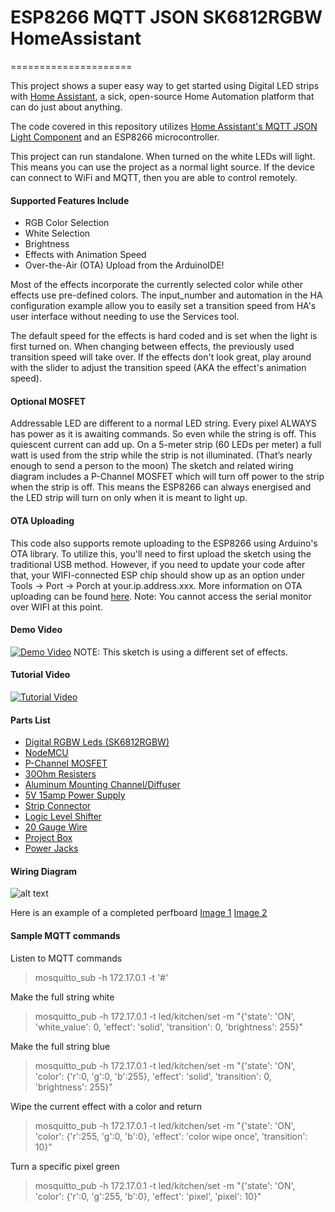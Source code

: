 # ESP8266 MQTT JSON SK6812RGBW HomeAssistant
=====================

This project shows a super easy way to get started using Digital LED strips with [Home Assistant](https://home-assistant.io/), a sick, open-source Home Automation platform that can do just about anything. 

The code covered in this repository utilizes [Home Assistant's MQTT JSON Light Component](https://home-assistant.io/components/light.mqtt_json/) and an ESP8266 microcontroller. 

This project can run standalone. When turned on the white LEDs will light.  This means you can use the project as a normal light source. If the device can connect to WiFi and MQTT, then you are able to control remotely.


#### Supported Features Include
- RGB Color Selection
- White Selection
- Brightness 
- Effects with Animation Speed
- Over-the-Air (OTA) Upload from the ArduinoIDE!

Most of the effects incorporate the currently selected color while other effects use pre-defined colors. The input_number and automation in the HA configuration example allow you to easily set a transition speed from HA's user interface without needing to use the Services tool. 

The default speed for the effects is hard coded and is set when the light is first turned on. When changing between effects, the previously used transition speed will take over. If the effects don't look great, play around with the slider to adjust the transition speed (AKA the effect's animation speed). 

#### Optional MOSFET
Addressable LED are different to a normal LED string. Every pixel ALWAYS has power as it is awaiting commands. So even while the string is off. This quiescent current can add up. On a 5-meter strip (60 LEDs per meter) a full watt is used from the strip while the strip is not illuminated. (That’s nearly enough to send a person to the moon)
The sketch and related wiring diagram includes a P-Channel MOSFET which will turn off power to the strip when the strip is off. This means the ESP8266 can always energised and the LED strip will turn on only when it is meant to light up.


#### OTA Uploading
This code also supports remote uploading to the ESP8266 using Arduino's OTA library. To utilize this, you'll need to first upload the sketch using the traditional USB method. However, if you need to update your code after that, your WIFI-connected ESP chip should show up as an option under Tools -> Port -> Porch at your.ip.address.xxx. More information on OTA uploading can be found [here](http://esp8266.github.io/Arduino/versions/2.0.0/doc/ota_updates/ota_updates.html). Note: You cannot access the serial monitor over WIFI at this point.  


#### Demo Video
[![Demo Video](http://i.imgur.com/cpW2JAX.png)](https://www.youtube.com/watch?v=DQZ4x6Z3678 "Demo - RGB Digital LED Strip controlled using ESP, MQTT, and Home Assistant")
NOTE: This sketch is using a different set of effects.


#### Tutorial Video
[![Tutorial Video](http://i.imgur.com/9UMl8Xo.jpg)](https://www.youtube.com/watch?v=9KI36GTgwuQ "The BEST Digital LED Strip Light Tutorial - DIY, WIFI-Controllable via ESP, MQTT, and Home Assistant")


#### Parts List
- [Digital RGBW Leds (SK6812RGBW)](https://www.adafruit.com/product/2842)
- [NodeMCU](https://www.amazon.com/HiLetgo-Version-NodeMCU-Internet-Development/dp/B010O1G1ES/)
- [P-Channel MOSFET](http://au.element14.com/vishay/sup53p06-20-e3/mosfet-p-to-220/dp/1684102)
- [30Ohm Resisters](http://au.element14.com/multicomp/mccfr0w4j0331a50/carbon-film-resistor-330-ohm-250mw/dp/1128021)
- [Aluminum Mounting Channel/Diffuser](https://www.amazon.com/gp/product/B00PJSUZSK)
- [5V 15amp Power Supply](https://www.amazon.com/gp/product/B01LATMSGS)
- [Strip Connector](https://www.amazon.com/gp/product/B01E902DY2)
- [Logic Level Shifter](http://au.element14.com/texas-instruments/sn74ahct125n/logic-bus-buffer-tri-st-qd-14dip/dp/1749628)
- [20 Gauge Wire](https://www.amazon.com/gp/product/B009VCZ4V8)
- [Project Box](https://www.amazon.com/BUD-Industries-NBF-32016-Plastic-Economy/dp/B005UPANU2)
- [Power Jacks](https://www.amazon.com/E-outstanding-Power-Female-5-5mm-Adapter/dp/B011YKCK5M)


#### Wiring Diagram
![alt text](https://github.com/DotNetDann/ESP8266-MQTT-JSON-SK6812RGBW-HomeAssistant/blob/master/Wiring%20Diagram.png?raw=true "Wiring Diagram")

Here is an example of a completed perfboard [Image 1](https://github.com/DotNetDann/ESP8266-MQTT-JSON-SK6812RGBW-HomeAssistant/blob/master/PerfBoard1.jpg?raw=true)  [Image 2](https://github.com/DotNetDann/ESP8266-MQTT-JSON-SK6812RGBW-HomeAssistant/blob/master/PerfBoard2.jpg?raw=true)


#### Sample MQTT commands
Listen to MQTT commands
> mosquitto_sub -h 172.17.0.1 -t '#'

Make the full string white
> mosquitto_pub -h 172.17.0.1 -t led/kitchen/set -m "{'state': 'ON', 'white_value': 0, 'effect': 'solid', 'transition': 0, 'brightness': 255}"

Make the full string blue
> mosquitto_pub -h 172.17.0.1 -t led/kitchen/set -m "{'state': 'ON', 'color': {'r':0, 'g':0, 'b':255}, 'effect': 'solid', 'transition': 0, 'brightness': 255}"

Wipe the current effect with a color and return
> mosquitto_pub -h 172.17.0.1 -t led/kitchen/set -m "{'state': 'ON', 'color': {'r':255, 'g':0, 'b':0}, 'effect': 'color wipe once', 'transition': 10}"

Turn a specific pixel green
> mosquitto_pub -h 172.17.0.1 -t led/kitchen/set -m "{'state': 'ON', 'color': {'r':0, 'g':255, 'b':0}, 'effect': 'pixel', 'pixel': 10}"
